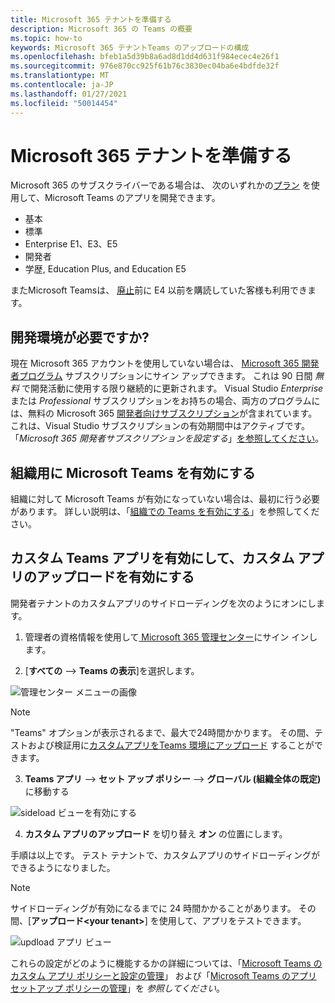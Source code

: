 ```yaml
---
title: Microsoft 365 テナントを準備する
description: Microsoft 365 の Teams の概要
ms.topic: how-to
keywords: Microsoft 365 テナントTeams のアップロードの構成
ms.openlocfilehash: bfeb1a5d39b8a6ad8d1dd4d631f984ecec4e26f1
ms.sourcegitcommit: 976e870cc925f61b76c3830ec04ba6e4bdfde32f
ms.translationtype: MT
ms.contentlocale: ja-JP
ms.lasthandoff: 01/27/2021
ms.locfileid: "50014454"
---
```

# <a name="prepare-your-microsoft-365-tenant"></a>Microsoft 365 テナントを準備する

Microsoft 365 のサブスクライバーである場合は、 次のいずれかの[プラン](https://products.office.com/business/compare-more-office-365-for-business-plans) を使用して、Microsoft Teams のアプリを開発できます。

* 基本
* 標準
* Enterprise E1、E3、E5
* 開発者
* 学歴, Education Plus, and Education E5

またMicrosoft Teamsは、 [廃止](https://support.office.com//article/important-information-for-office-365-enterprise-e4-customers-f9572348-43a2-43fa-a3d8-3b6c9c042147)前に E4 以前を購読していた客様も利用できます。

## <a name="just-need-a-development-environment"></a>開発環境が必要ですか?

現在 Microsoft 365 アカウントを使用していない場合は、 [Microsoft 365 開発者プログラム](https://developer.microsoft.com/microsoft-365/dev-program) サブスクリプションにサイン アップできます。 これは 90 日間 *無料* で開発活動に使用する限り継続的に更新されます。 Visual Studio *Enterprise* または *Professional* サブスクリプションをお持ちの場合、両方のプログラムには、無料の Microsoft 365 [開発者向けサブスクリプション](https://aka.ms/MyVisualStudioBenefits)が含まれています。これは、Visual Studio サブスクリプションの有効期間中はアクティブです。 「*Microsoft 365 開発者サブスクリプションを設定する*」[を参照してください](https://docs.microsoft.com/office/developer-program/office-365-developer-program-get-started)。

## <a name="enable-microsoft-teams-for-your-organization"></a>組織用に Microsoft Teams を有効にする 

組織に対して Microsoft Teams が有効になっていない場合は、最初に行う必要があります。 詳しい説明は、「[組織での Teams を有効にする](/microsoftteams/enable-features-office-365)」を参照してください。

## <a name="enable-custom-teams-apps-and-turn-on-custom-app-uploading"></a>カスタム Teams アプリを有効にして、カスタム アプリのアップロードを有効にする

開発者テナントのカスタムアプリのサイドローディングを次のようにオンにします。

1. 管理者の資格情報を使用して[ Microsoft 365 管理センター](https://admin.microsoft.com/Adminportal/Home?source=applauncher#/homepage#/)にサイン インします。 

2. [**すべての** --> **Teams の表示**]を選択します。 

![管理センター メニューの画像](~/assets/images/prepare-test-tenant/admin-center.png)

> [!Note] 
> "Teams" オプションが表示されるまで、最大で24時間かかります。 その間、テストおよび検証用に[カスタムアプリをTeams 環境にアップロード](/microsoftteams/upload-custom-apps#validate) することができます。

3. **Teams アプリ** --> **セット アップ ポリシー** --> **グローバル (組織全体の既定)** に移動する  

![sideload ビューを有効にする](~/assets/images/prepare-test-tenant/turn-on-sideload.png)

4. **カスタム アプリのアップロード** を切り替え **オン** の位置にします。

手順は以上です。 テスト テナントで、カスタムアプリのサイドローディングができるようになりました。

> [!Note] 
> サイドローディングが有効になるまでに 24 時間かかることがあります。 その間、[**アップロード\<your tenant>**] を使用して、アプリをテストできます。

![updload アプリ ビュー](~/assets/images/prepare-test-tenant/upload-for-contoso.png)

これらの設定がどのように機能するかの詳細については、「[Microsoft Teams のカスタム アプリ ポリシーと設定の管理](https://docs.microsoft.com/microsoftteams/teams-custom-app-policies-and-settings)」 および「[Microsoft Teams のアプリ セットアップ ポリシーの管理](https://docs.microsoft.com/microsoftteams/teams-app-setup-policies)」を *参照してください*。
